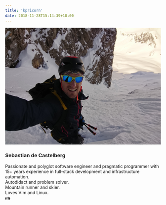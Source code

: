 ```yaml
---
title: 'kpricorn'
date: 2018-11-28T15:14:39+10:00
---
```


![me skiing](me.jpg)

### Sebastian de Castelberg

Passionate and polyglot software engineer and pragmatic programmer with 15+ years experience in full-stack development and infrastructure automation.  
Autodidact and problem solver.  
Mountain runner and skier.  
Loves Vim and Linux.  
<span style="font-family: apple color emoji,segoe ui emoji,noto color emoji,android emoji,emojisymbols,emojione mozilla,twemoji mozilla,segoe ui symbol;">👪</a>
